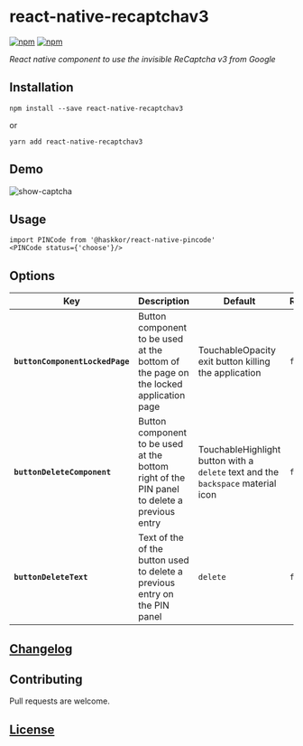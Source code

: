 # react-native-recaptchav3

[![npm](https://img.shields.io/npm/v/react-native-recaptchav3.svg)](https://www.npmjs.com/package/react-native-recaptchav3) [![npm](https://img.shields.io/npm/dt/react-native-recaptchav3.svg)](https://www.npmjs.com/package/react-native-recaptchav3)

_React native component to use the invisible ReCaptcha v3 from Google_

## Installation

```
npm install --save react-native-recaptchav3
```
or
```
yarn add react-native-recaptchav3
```

## Demo

![show-captcha]()

## Usage

```
import PINCode from '@haskkor/react-native-pincode'
<PINCode status={'choose'}/>
```

## Options

| Key | Description | Default | Required | Type |
|---|---|---|---|---|
|**`buttonComponentLockedPage`**|Button component to be used at the bottom of the page on the locked application page|TouchableOpacity exit button killing the application|`false`|`any`|
|**`buttonDeleteComponent`**|Button component to be used at the bottom right of the PIN panel to delete a previous entry|TouchableHighlight button with a `delete` text and the `backspace` material icon|`false`|`any`|
|**`buttonDeleteText`**|Text of the of the button used to delete a previous entry on the PIN panel|`delete`|`false`|`string`|

## [Changelog](https://github.com/Haskkor/react-native-recaptchav3/blob/master/CHANGELOG.md)

## Contributing

Pull requests are welcome.

## [License](https://github.com/Haskkor/react-native-recaptchav3/blob/master/LICENSE)
